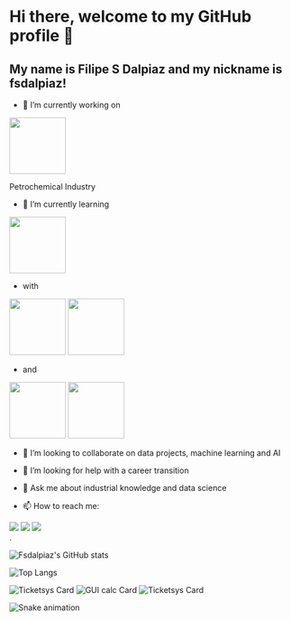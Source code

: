 # Hi there, welcome to my GitHub profile 👋
## My name is Filipe S Dalpiaz and my nickname is fsdalpiaz!


- 🔭 I’m currently working on 
<img src="https://cdn.iconscout.com/icon/premium/png-256-thumb/petrochemical-1617312-1377778.png" width=100 height=100/>

Petrochemical Industry
- 🌱 I’m currently learning 
<img src="https://cdn.jsdelivr.net/gh/devicons/devicon/icons/python/python-original.svg" width=100 height=100/>

- with 
<div><img src="https://cdn.jsdelivr.net/gh/devicons/devicon/icons/pycharm/pycharm-original-wordmark.svg" width=100 height=100/> <img src="https://cdn.jsdelivr.net/gh/devicons/devicon/icons/anaconda/anaconda-original-wordmark.svg" width=100 height=100/></div>

- and
<div><img src="https://cdn.jsdelivr.net/gh/devicons/devicon/icons/jupyter/jupyter-original-wordmark.svg" width=100 height=100/> <img src="https://cdn.jsdelivr.net/gh/devicons/devicon/icons/pandas/pandas-original-wordmark.svg" width=100 height=100/></div>

- 👯 I’m looking to collaborate on data projects, machine learning and AI

- 🤔 I’m looking for help with a career transition
- 💬 Ask me about industrial knowledge and data science
- 📫 How to reach me:
<div>
<a href="https://instagram.com/dalpiazfs" target="_blank"><img src="https://img.shields.io/badge/-Instagram-%23E4405F?style=for-the-badge&logo=instagram&logoColor=white" target="_blank"></a>
<a href = "mailto:filipsdalpiaz@gmail.com"><img src="https://img.shields.io/badge/Gmail-D14836?style=for-the-badge&logo=gmail&logoColor=white" target="_blank"></a>
<a href="https://www.linkedin.com/in/filipesdalpiaz" target="_blank"><img src="https://img.shields.io/badge/-LinkedIn-%230077B5?style=for-the-badge&logo=linkedin&logoColor=white" target="_blank"></a>   
</div>
<div>
.
</div>

![Fsdalpiaz's GitHub stats](https://github-readme-stats.vercel.app/api?username=fsdalpiaz&show_icons=true&theme=transparent)


![Top Langs](https://github-readme-stats.vercel.app/api/top-langs/?username=fsdalpiaz&layout=compact&show_icons=true&theme=transparent)


![Ticketsys Card](https://github-readme-stats.vercel.app/api/pin/?username=fsdalpiaz&repo=Ticketsys&show_owner=true&theme=transparent) ![GUI calc Card](https://github-readme-stats.vercel.app/api/pin/?username=fsdalpiaz&repo=CalcGUI&show_owner=true&theme=transparent) ![Ticketsys Card](https://github-readme-stats.vercel.app/api/pin/?username=fsdalpiaz&repo=originSix-beautysalon.rocketseat.discover&show_owner=true&theme=transparent)


![Snake animation](https://github.com/fsdalpiaz/fsdalpiaz/blob/output/github-contribution-grid-snake.svg)
